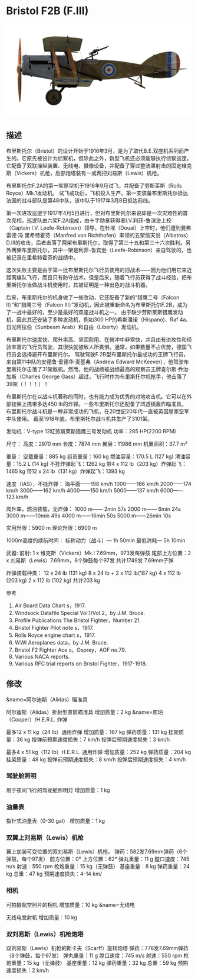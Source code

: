 # Bristol F2B (F.III)

![bristolf2bf3](../images/bristolf2bf3.png)

## 描述

布里斯托尔（Bristol）的设计开始于1916年3月，是为了取代B.E.双座机系列而产生的。它原先被设计为侦察机，但除此之外，新型飞机还必须能够执行侦察巡逻。 它配备了双联操纵装置、无线电、摄像设备，并配备了穿过整流罩射击的固定维克斯（Vickers）机枪，后部炮塔装有一或两把刘易斯（Lewis）机枪。 

布里斯托尔F.2A的第一架原型机于1916年9月试飞，并配备了劳斯莱斯（Rolls Royce）Mk.1发动机。 试飞成功后，飞机投入生产。第一支装备布里斯托尔抵达法国的战斗部队是第48中队，该中队于1917年3月8日抵达前线。 

第一次进攻巡逻于1917年4月5日进行，但对布里斯托尔来说却是一次灾难性的首次亮相。巡逻队由六架F.2A组成，由十字勋章获得者I.V.利菲-鲁滨逊上校（Captain I.V. Leefe-Robinson）领导。在杜埃（Douai）上空时，他们遭到曼弗雷德·冯·里希特霍芬（Manfred von Richthofen）率领的五架信天翁（Albatros） D.III的攻击，后者击落了两架布里斯托尔，取得了第三十五和第三十六次胜利。另外两架布里斯托尔，其中一架是利菲-鲁宾逊（Leefe-Robinson）亲自驾驶的，也被记录在里希特霍芬的战绩中。 

这次失败主要是由于第一批布里斯托尔飞行员使用的旧战术——因为他们用它来近距离编队飞行，而且只有防守战术。但是后来，随着飞行员获得了战斗经验，把布里斯托尔当做战斗机使用时，其被证明是一种出色的战斗机器。 

后来，布里斯托尔的机身做了一些改动，它还配备了新的“猎鹰二号（Falcon II）”和“猎鹰三号（Falcon III）”发动机，因此被重新命名为布里斯托尔F.2B，成为了一战中最好的，至少是最好的双座战斗机之一。 
由于缺少劳斯莱斯猎鹰发动机，因此其还安装了多种发动机，例如300 HP的希斯潘诺（Hispano)、Raf 4a、日光阿拉伯（Sunbeam Arab）和自由（Liberty）发动机。 

布里斯托尔速度快、爬升率高、坚固耐用、在俯冲中非常快，并且由有进攻性和经验丰富的飞行员驾驶，其很快就被敌人所畏惧。通常，如果数量不占优势，德国飞行员会选择避开布里斯托尔。 
驾驶驾驶F.2B型布里斯托尔最成功的王牌飞行员，来自第11中队的安德鲁·爱德华·麦基弗（Andrew Edward McKeever），他驾驶布里斯托尔击落了31架敌机。然而，他的战绩被战绩最高的观察员王牌查尔斯·乔治·加斯（Charles George Gass）超过，飞行时作为布里斯托尔机枪手，他击落了39架（！！！）！ 

布里斯托尔在以战斗机著称的同时，也有能力成为优秀的对地攻击机。它可以在外部挂架上携带多达450 lb的炸弹。一些布里斯托尔还配备了凹透镜轰炸瞄准具。 
布里斯托尔战斗机是一种非常成功的飞机，在20世纪20年代一直被英国皇家空军中队使用。 
截至1918年底，布里斯托尔战斗机共生产了3101架。 


发动机：V-type 12缸劳斯莱斯猎鹰三号发动机
功率：285 HP(2200 RPM)

尺寸：
高度：2970 mm
长度：7874 mm
翼展：11986 mm
机翼面积：37.7 m²

重量：
空载重量：885 kg
组员重量：160 kg
燃油容量：170.5 L (127 kg)
滑油容量：15.2 L (14 kg)
不挂炸弹起飞：1262 kg
带4 x 112 lb（203 kg）炸弹起飞：1465 kg 
带12 x 24 lb（131 kg）炸弹起飞：1393 kg 

速度（IAS），不挂炸弹：
海平面——198 km/h
1000——186 km/h
2000——174 km/h
3000——162 km/h
4000——150 km/h
5000——137 km/h
6000——123 km/h

爬升率，燃油装载，无炸弹：
1000 m—— 2min 57s
2000 m—— 6min 24s
3000 m——10min 49s
4000 m——16min 50s
5000 m——26min 10s

实用升限：5900 m
理论升限：6900 m

1000m高度的续航时间：
标称动力（战斗）— 1h 50min
最低消耗— 5h 10min

武器:
前射: 1 x 维克斯（Vickers）Mk.I 7.69mm，973发每弹鼓
尾部上方位置：2 x 刘易斯（Lewis）7.69mm，8个弹鼓每个97发
共计1749发 7.69mm子弹

炸弹装载种类：
12 x 24 lb (131 kg)
8 x 24 lb + 2 x 112 lb(187 kg)
4 x 112 lb (203 kg)
2 x 112 lb (102 kg)
共计203 kg

参考
1) Air Board Data Chart s，1917.
2) Windsock Datafile Special Vol.1/Vol.2，by J.M. Bruce.
3) Profile Publications The Bristol Fighter，Number 21.
4) Bristol Fighter Pilot note s，1917.
5) Rolls Royce engine chart s，1917.
6) WWI Aeroplanes data，by J.M. Bruce.
7) Bristol F2 Fighter Ace s，Osprey，AOF no.79.
8) Various NACA reports.
9) Various RFC trial reports on Bristol Fighter，1917-1918.

## 修改
&name=阿尔迪斯（Alidas）瞄准具

阿尔迪斯（Alidas）折射型直筒瞄准具
增加质量：2 kg
&name=库珀（Cooper）/H.E.R.L. 炸弹

最多12 x 11 kg（24 lb）通用炸弹
增加质量：167 kg
弹药质量：131 kg
挂架质量：36 kg
投弹前预期速度损失：7 km/h
投弹后预期速度损失：3 km/h

最多4 x 51 kg（112 lb）H.E.R.L. 通用炸弹
增加质量：252 kg
弹药质量：204 kg
挂架质量：48 kg
投弹前预期速度损失：8 km/h
投弹后预期速度损失：4 km/h
### 驾驶舱照明

用于夜间飞行的驾驶舱照明灯
增加质量：1 kg

### 油量表

指针式油量表（0-30 gal）
增加质量：1 kg

### 双翼上刘易斯（Lewis）机枪

翼上加装可变位置的双刘易斯（Lewis）机枪。
弹药：582发7.69mm弹药（6个弹鼓，每个97发）
前方位置：0°
上方位置：62°
弹丸重量：11 g
膛口速度：745 m/s
射速：550 rpm
枪炮重量：15 kg（无弹鼓）
基座重量：8 kg
弹药重量：24 kg
总重：47 kg
预期速度损失：4-14 km/
### 相机

可拍摄航空照片的相机
增加质量：10 kg
&name=无线电

无线电发射机
增加质量：10 kg
### 双刘易斯（Lewis）机枪炮塔

双刘易斯（Lewis）机枪的斯卡夫（Scarff）旋转炮塔
弹药：776发7.69mm弹药（8个弹鼓，每个97发）
弹丸重量：11 g
膛口速度：745 m/s
射速：550 rpm
枪炮重量：15 kg（无弹鼓）
基座重量：12 kg
弹药重量：32 kg
总重：59 kg
预期速度损失：2 km/h
